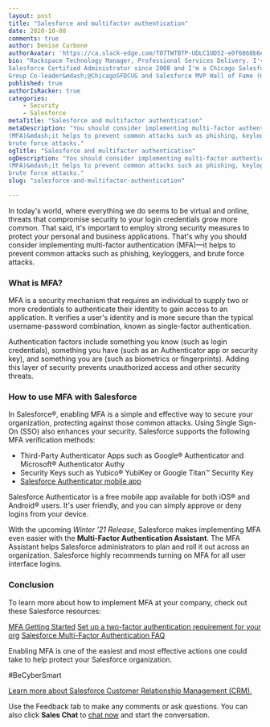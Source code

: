 ```yaml
---
layout: post
title: "Salesforce and multifactor authentication"
date: 2020-10-08
comments: true
author: Denise Carbone
authorAvatar: 'https://ca.slack-edge.com/T07TWTBTP-UDLC1UD52-e0f6060b6e13-512'
bio: "Rackspace Technology Manager, Professional Services Delivery. I've been a
Salesforce Certified Administrator since 2008 and I'm a Chicago Salesforce Admin
Group Co-leader&mdash;@ChicagoSFDCUG and Salesforce MVP Hall of Fame (HoF) member."
published: true
authorIsRacker: true
categories:
    - Security
    - Salesforce
metaTitle: "Salesforce and multifactor authentication"
metaDescription: "You should consider implementing multi-factor authentication
(MFA)&mdash;it helps to prevent common attacks such as phishing, keyloggers, and
brute force attacks."
ogTitle: "Salesforce and multifactor authentication"
ogDescription: "You should consider implementing multi-factor authentication
(MFA)&mdash;it helps to prevent common attacks such as phishing, keyloggers, and
brute force attacks."
slug: "salesforce-and-multifactor-authentication"

---
```


In today's world, where everything we do seems to be virtual and online,
threats that compromise security to your login credentials grow more common.
That said, it's important to employ strong security measures to protect your
personal and business applications. That's why you should consider implementing
multi-factor authentication (MFA)&mdash;it helps to prevent common attacks such
as phishing, keyloggers, and brute force attacks.

<!--more-->

### What is MFA?

MFA is a security mechanism that requires an individual to supply two or more
credentials to authenticate their identity to gain access to an application. It
verifies a user's identity and is more secure than the typical username-password
combination, known as single-factor authentication.

Authentication factors include something you know (such as login credentials),
something you have (such as an Authenticator app or security key), and something
you are (such as biometrics or fingerprints). Adding this layer of security
prevents unauthorized access and other security threats.

### How to use MFA with Salesforce

In Salesforce&reg;, enabling MFA is a simple and effective way to secure your
organization, protecting against those common attacks. Using Single Sign-On (SSO)
also enhances your security. Salesforce supports the following MFA verification
methods:

- Third-Party Authenticator Apps such as Google&reg; Authenticator and
  Microsoft&reg; Authenticator Authy
- Security Keys such as Yubico&reg; YubiKey or Google Titan&trade; Security Key
- [Salesforce Authenticator mobile app](https://salesforce.vidyard.com/watch/JyZ_mibupf6sOzMwvhtA3g)

Salesforce Authenticator is a free mobile app available for both iOS&reg; and
Android&reg; users. It's user friendly, and you can simply approve or deny
logins from your device.

With the upcoming *Winter '21 Release*, Salesforce makes implementing MFA even
easier with the **Multi-Factor Authentication Assistant**. The MFA Assistant
helps Salesforce administrators to plan and roll it out across an organization.
Salesforce highly recommends turning on MFA for all user interface logins.

### Conclusion

To learn more about how to implement MFA at your company, check out these
Salesforce resources:

[MFA Getting Started](https://trailblazers.salesforce.com/_ui/core/chatter/groups/GroupProfilePage?g=0F93A000000DQQHSA4)
[Set up a two-factor authentication requirement for your org](https://salesforce.vidyard.com/watch/O3rQLAtVX0Z4lLjdOvVFYQ)
[Salesforce Multi-Factor Authentication FAQ](https://help.salesforce.com/articleView?id=000352937&type=1&mode=1)

Enabling MFA is one of the easiest and most effective actions one could take to
help protect your Salesforce organization.

#BeCyberSmart

<a class="cta teal" id="cta" href="https://www.rackspace.com/salesforce">Learn more about Salesforce Customer Relationship Management (CRM).</a>

Use the Feedback tab to make any comments or ask questions. You can also click
**Sales Chat** to [chat now](https://www.rackspace.com/) and start the conversation.
